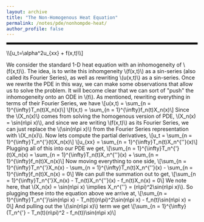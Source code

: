 ```yaml
---
layout: archive
title: "The Non-Homogenous Heat Equation"
permalink: /notes/pde/nonhompde-heat/
author_profile: false
--- 
```

<hr style="border: 2px solid black;">
\\[u_t=\alpha^2u_{xx} + f(x,t)\\] 

We consider the standard 1-D heat equation with an inhomogeneity of \\(f(x,t)\\). The idea, is to write this inhomgeneity \\(f(x,t)\\) as a sin-series (also called its Fourier Series), as well as rewriting \\(u(x,t)\\) as a sin-series. Once we rewrite the PDE in this way, we can make some observations that allow us to solve the problem. It will become clear that we can sort of "push" the inhomogeneity onto an ODE in \\(t\\). As mentioned, rewriting everything in terms of their Fourier Series, we have
\\[u(x,t) = \sum_{n = 1}^{\infty}T_n(t)X_n(x)\\]
\\[f(x,t) = \sum_{n = 1}^{\infty}f_n(t)X_n(x)\\]
Since the \\(X_n(x)\\) comes from solving the homogenous version of PDE, \\(X_n(x) = \sin(n\pi x)\\), and since we are writing \\(f(x,t)\\) as its Fourier Series, we can just replace the \\(\sin(n\pi x)\\) from the Fourier Series representation with \\(X_n(x)\\). Now lets compute the partial derivatives, 
\\[u_t = \sum_{n = 1}^{\infty}T_n^{\'}(t)X_n(x)\\]
\\[u_{xx} = \sum_{n = 1}^{\infty}T_n(t)X_n^{\''}(x)\\]
Plugging all of this into our PDE we get,
\\[\sum_{n = 1}^{\infty}T_n^{\'}(t)X_n(x) = \sum_{n = 1}^{\infty}T_n(t)X_n^{\''}(x) + \sum_{n = 1}^{\infty}f_n(t)X_n(x)\\]
Now moving everything to one side,
\\[\sum_{n = 1}^{\infty}T_n^{\'}X_n(x) - \sum_{n = 1}^{\infty}T_n(t)X_n^{\''}(x) - \sum_{n = 1}^{\infty}f_n(t)X_n(x) = 0\\]
We can pull the summation out to get,
\\[\sum_{n = 1}^{\infty}T_n^{\'}X_n(x) - T_n(t)X_n^{\''}(x) - f_n(t)X_n(x) = 0\\]
We note here, that \\(X_n(x) = \sin(n\pi x) \implies X_n^{\''} = (n\pi)^2\sin(n\pi x)\\). So plugging these into the equation above we arrive at, 
\\[\sum_{n = 1}^{\infty}T_n^{\'}\sin(n\pi x) - T_n(t)(n\pi)^2\sin(n\pi x) - f_n(t)\sin(n\pi x) = 0\\]
And pulling out the \\(\sin(n\pi x)\\) term we get
\\[\sum_{n = 1}^{\infty}(T_n^{\'} - T_n(t)(n\pi)^2 - f_n(t))\sin(n\pi x)\\]
